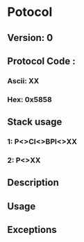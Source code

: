 # Potocol

## Version: 0

## Protocol Code :

### Ascii: XX

### Hex: 0x5858

## Stack usage

### 1: P<>CI<>BPI<>XX

### 2: P<>XX

## Description

## Usage

## Exceptions
